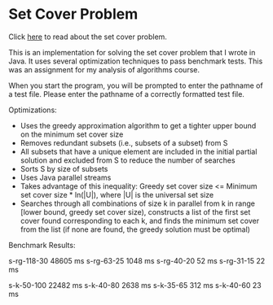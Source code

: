 # Set Cover Problem

Click [here](https://en.wikipedia.org/wiki/Set_cover_problem) to read about the set cover problem.

This is an implementation for solving the set cover problem that I wrote in Java. It uses several optimization techniques to pass benchmark tests. This was an assignment for my analysis of algorithms course.

When you start the program, you will be prompted to enter the pathname of a test file. Please enter the pathname of a correctly formatted test file.

Optimizations:
- Uses the greedy approximation algorithm to get a tighter upper bound on the minimum set cover size
- Removes redundant subsets (i.e., subsets of a subset) from S
- All subsets that have a unique element are included in the initial partial solution and excluded from S to reduce the number of searches
- Sorts S by size of subsets
- Uses Java parallel streams
- Takes advantage of this inequality: Greedy set cover size <= Minimum set cover size * ln(|U|), where |U| is the universal set size
- Searches through all combinations of size k in parallel from k in range [lower bound, greedy set cover size), constructs a list of the first set cover found corresponding to each k, and finds the minimum set cover from the list (if none are found, the greedy solution must be optimal)

Benchmark Results:

s-rg-118-30 48605 ms
s-rg-63-25 1048 ms
s-rg-40-20 52 ms
s-rg-31-15 22 ms

s-k-50-100 22482 ms
s-k-40-80 2638 ms
s-k-35-65 312 ms
s-k-40-60 23 ms
